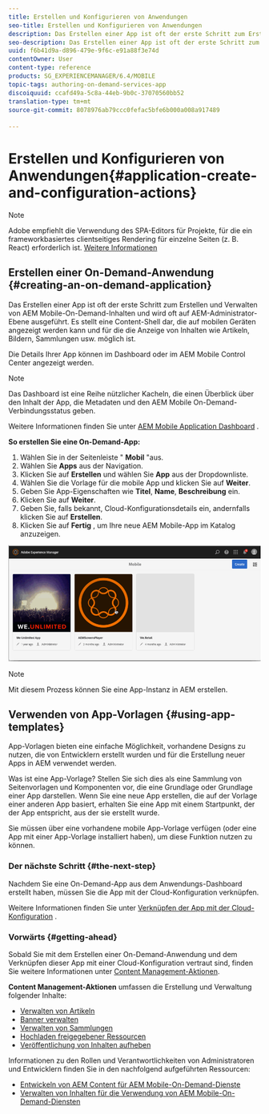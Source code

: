 ```yaml
---
title: Erstellen und Konfigurieren von Anwendungen
seo-title: Erstellen und Konfigurieren von Anwendungen
description: Das Erstellen einer App ist oft der erste Schritt zum Erstellen und Verwalten von AEM Mobile-On-Demand-Inhalten. Auf dieser Seite erfahren Sie mehr.
seo-description: Das Erstellen einer App ist oft der erste Schritt zum Erstellen und Verwalten von AEM Mobile-On-Demand-Inhalten. Auf dieser Seite erfahren Sie mehr.
uuid: f6b41d9a-d896-479e-9f6c-e91a88f3e74d
contentOwner: User
content-type: reference
products: SG_EXPERIENCEMANAGER/6.4/MOBILE
topic-tags: authoring-on-demand-services-app
discoiquuid: ccafd49a-5c8a-44eb-9b0c-37070560bb52
translation-type: tm+mt
source-git-commit: 8078976ab79ccc0fefac5bfe6b000a008a917489

---
```



# Erstellen und Konfigurieren von Anwendungen{#application-create-and-configuration-actions}

>[!NOTE]
>
>Adobe empfiehlt die Verwendung des SPA-Editors für Projekte, für die ein frameworkbasiertes clientseitiges Rendering für einzelne Seiten (z. B. React) erforderlich ist. [Weitere Informationen](/help/sites-developing/spa-overview.md)

## Erstellen einer On-Demand-Anwendung {#creating-an-on-demand-application}

Das Erstellen einer App ist oft der erste Schritt zum Erstellen und Verwalten von AEM Mobile-On-Demand-Inhalten und wird oft auf AEM-Administrator-Ebene ausgeführt. Es stellt eine Content-Shell dar, die auf mobilen Geräten angezeigt werden kann und für die die Anzeige von Inhalten wie Artikeln, Bildern, Sammlungen usw. möglich ist.

Die Details Ihrer App können im Dashboard oder im AEM Mobile Control Center angezeigt werden.

>[!NOTE]
>
>Das Dashboard ist eine Reihe nützlicher Kacheln, die einen Überblick über den Inhalt der App, die Metadaten und den AEM Mobile On-Demand-Verbindungsstatus geben.
>
>Weitere Informationen finden Sie unter [AEM Mobile Application Dashboard](/help/mobile/mobile-apps-ondemand-application-dashboard.md) .

**So erstellen Sie eine On-Demand-App:**

1. Wählen Sie in der Seitenleiste &quot; **Mobil** &quot;aus.
1. Wählen Sie **Apps** aus der Navigation.
1. Klicken Sie auf **Erstellen** und wählen Sie **App** aus der Dropdownliste.
1. Wählen Sie die Vorlage für die mobile App und klicken Sie auf **Weiter**.
1. Geben Sie App-Eigenschaften wie **Titel**, **Name**, **Beschreibung** ein.
1. Klicken Sie auf **Weiter**.
1. Geben Sie, falls bekannt, Cloud-Konfigurationsdetails ein, andernfalls klicken Sie auf **Erstellen**.
1. Klicken Sie auf **Fertig** , um Ihre neue AEM Mobile-App im Katalog anzuzeigen.

![chlimage_1](assets/chlimage_1.gif)

>[!NOTE]
>
>Mit diesem Prozess können Sie eine App-Instanz in AEM erstellen.

## Verwenden von App-Vorlagen {#using-app-templates}

App-Vorlagen bieten eine einfache Möglichkeit, vorhandene Designs zu nutzen, die von Entwicklern erstellt wurden und für die Erstellung neuer Apps in AEM verwendet werden.

Was ist eine App-Vorlage? Stellen Sie sich dies als eine Sammlung von Seitenvorlagen und Komponenten vor, die eine Grundlage oder Grundlage einer App darstellen.
Wenn Sie eine neue App erstellen, die auf der Vorlage einer anderen App basiert, erhalten Sie eine App mit einem Startpunkt, der der App entspricht, aus der sie erstellt wurde.

Sie müssen über eine vorhandene mobile App-Vorlage verfügen (oder eine App mit einer App-Vorlage installiert haben), um diese Funktion nutzen zu können.

### Der nächste Schritt {#the-next-step}

Nachdem Sie eine On-Demand-App aus dem Anwendungs-Dashboard erstellt haben, müssen Sie die App mit der Cloud-Konfiguration verknüpfen.

Weitere Informationen finden Sie unter [Verknüpfen der App mit der Cloud-Konfiguration](/help/mobile/mobile-on-demand-associating-an-on-demand-app-to-cloud-configuration.md) .

### Vorwärts {#getting-ahead}

Sobald Sie mit dem Erstellen einer On-Demand-Anwendung und dem Verknüpfen dieser App mit einer Cloud-Konfiguration vertraut sind, finden Sie weitere Informationen unter [Content Management-Aktionen](/help/mobile/mobile-apps-ondemand-manage-content-ondemand.md).

**Content Management-Aktionen** umfassen die Erstellung und Verwaltung folgender Inhalte:

* [Verwalten von Artikeln](/help/mobile/mobile-on-demand-managing-articles.md)
* [Banner verwalten](/help/mobile/mobile-on-demand-managing-banners.md)
* [Verwalten von Sammlungen](/help/mobile/mobile-on-demand-managing-collections.md)
* [Hochladen freigegebener Ressourcen](/help/mobile/mobile-on-demand-shared-resources.md)
* [Veröffentlichung von Inhalten aufheben](/help/mobile/mobile-on-demand-publishing-unpublishing.md)

Informationen zu den Rollen und Verantwortlichkeiten von Administratoren und Entwicklern finden Sie in den nachfolgend aufgeführten Ressourcen:

* [Entwickeln von AEM Content für AEM Mobile-On-Demand-Dienste](/help/mobile/aem-mobile-on-demand.md)
* [Verwalten von Inhalten für die Verwendung von AEM Mobile-On-Demand-Diensten](/help/mobile/aem-mobile.md)

